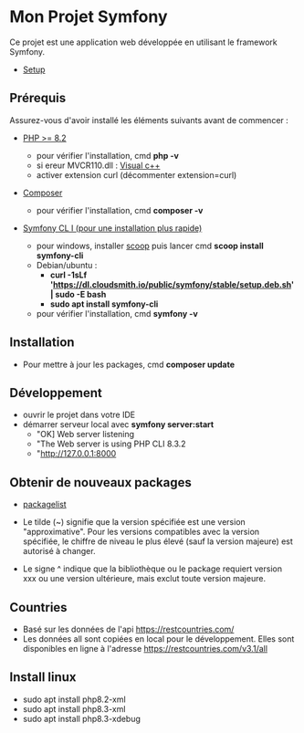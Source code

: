 # Mon Projet Symfony

Ce projet est une application web développée en utilisant le framework Symfony.

- [Setup](https://symfony.com/doc/current/setup.html)

## Prérequis

Assurez-vous d'avoir installé les éléments suivants avant de commencer :

- [PHP >= 8.2](https://windows.php.net/download#php-8.3)
  - pour vérifier l'installation, cmd **php -v**
  - si ereur MVCR110.dll : [Visual c++](https://learn.microsoft.com/fr-fr/cpp/windows/latest-supported-vc-redist?view=msvc-170)
  - activer extension curl (décommenter extension=curl)

- [Composer](https://getcomposer.org/download/)
  - pour vérifier l'installation, cmd **composer -v**
- [Symfony CL I (pour une installation plus rapide)](https://symfony.com/download)
  - pour windows, installer [scoop](https://scoop.sh/) puis lancer cmd **scoop install symfony-cli**
  - Debian/ubuntu :
      - **curl -1sLf 'https://dl.cloudsmith.io/public/symfony/stable/setup.deb.sh' | sudo -E bash**
      - **sudo apt install symfony-cli**
  - pour vérifier l'installation, cmd **symfony -v**

## Installation

- Pour mettre à jour les packages, cmd **composer update**

## Développement

- ouvrir le projet dans votre IDE
- démarrer serveur local avec **symfony server:start**
    - "OK] Web server listening                                                                                              
    - "The Web server is using PHP CLI 8.3.2                                                                             
    - "http://127.0.0.1:8000   

## Obtenir de nouveaux packages

- [packagelist](https://packagist.org/?)

- Le tilde (~) signifie que la version spécifiée est une version "approximative". Pour les versions compatibles avec la version spécifiée, le chiffre de niveau le plus élevé (sauf la version majeure) est autorisé à changer.
- Le signe ^ indique que la bibliothèque ou le package requiert version xxx ou une version ultérieure, mais exclut toute version majeure.

## Countries

- Basé sur les données de l'api https://restcountries.com/
- Les données all sont copiées en local pour le développement. Elles sont disponibles en ligne à l'adresse https://restcountries.com/v3.1/all

## Install linux

- sudo apt install php8.2-xml
- sudo apt install php8.3-xml
- sudo apt install php8.3-xdebug
